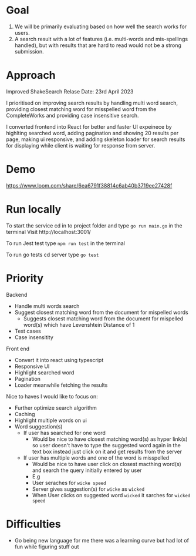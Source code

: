 # Goal

1. We will be primarily evaluating based on how well the search works for users.
2. A search result with a lot of features (i.e. multi-words and mis-spellings handled), but with results that are hard to read would not be a strong submission.

# Approach

Improved ShakeSearch Relase Date: 23rd April 2023

I prioritised on improving search results by handling multi word search, providing closest matching word for misspelled word from the CompleteWorks and providing case insensitive search.

I converted frontend into React for better and faster UI expeinece by highlting searched word, adding pagination and showing 20 results per page, making ui responsive, and adding skeleton loader for search results for displaying while client is waiting for response from server.

# Demo

https://www.loom.com/share/6ea6791f38814c6ab40b3719ee27428f

# Run locally

To start the service cd in to project folder and type `go run main.go` in the terminal
Visit http://localhost:3001/

To run Jest test
type `npm run test` in the terminal

To run go tests
cd server
type `go test`

# Priority

Backend

- Handle multi words search
- Suggest closest matching word from the document for mispelled words
  - Suggests closest matching word from the document for mispelled word(s) which have Levenshtein
    Distance of 1
- Test cases
- Case insensitity

Front end

- Convert it into react using typescript
- Responsive UI
- Highlight searched word
- Pagination
- Loader meanwhile fetching the results

Nice to haves I would like to focus on:

- Further optimize search algorithm
- Caching
- Highlight multiple words on ui
- Word suggestion(s)
  - If user has searched for one word
    - Would be nice to have closest matching word(s) as hyper link(s) so
      user doesn't have to type
      the suggested word again in the text box instead just click on it and
      get results from the
      server
  - If user has multiple words and one of the word is misspelled
    - Would be nice to have user click on closest macthing word(s) and
      search the query initially
      entered by user
    - E.g
    - User seraches for `wicke speed`
    - Server gives suggestion(s) for `wicke` as `wicked`
    - When User clicks on suggested word `wicked` it sarches for `wicked speed`

# Difficulties

- Go being new language for me there was a learning curve but had lot of fun while figuring stuff out
